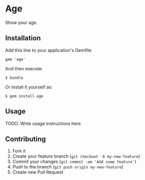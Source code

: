 # Age

Show your age.

## Installation

Add this line to your application's Gemfile:

    gem 'age'

And then execute:

    $ bundle

Or install it yourself as:

    $ gem install age

## Usage

TODO: Write usage instructions here

## Contributing

1. Fork it
2. Create your feature branch (`git checkout -b my-new-feature`)
3. Commit your changes (`git commit -am 'Add some feature'`)
4. Push to the branch (`git push origin my-new-feature`)
5. Create new Pull Request
